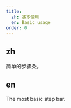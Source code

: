 ```yaml
---
title:
  zh: 基本使用
  en: Basic usage
order: 0
---
```


## zh

简单的步骤条。

## en

The most basic step bar.
